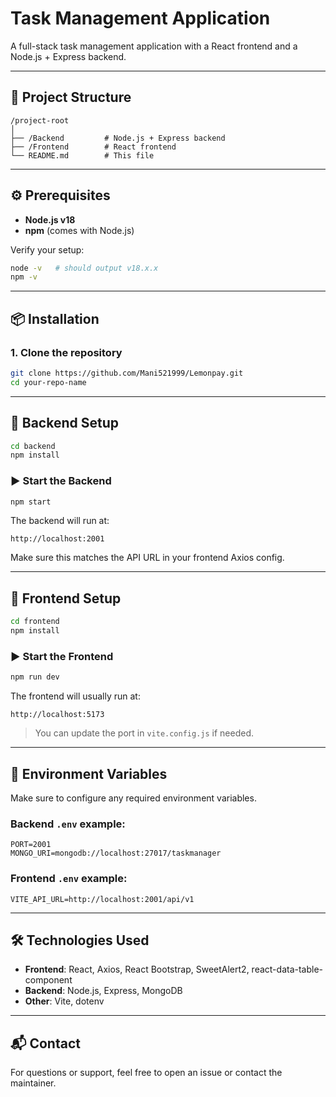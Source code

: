# Task Management Application

A full-stack task management application with a React frontend and a Node.js + Express backend.

---

## 🚀 Project Structure

```
/project-root
│
├── /Backend         # Node.js + Express backend
├── /Frontend        # React frontend
└── README.md        # This file
```

---

## ⚙️ Prerequisites

- **Node.js v18**
- **npm** (comes with Node.js)

Verify your setup:

```bash
node -v   # should output v18.x.x
npm -v
```

---

## 📦 Installation

### 1. Clone the repository

```bash
git clone https://github.com/Mani521999/Lemonpay.git
cd your-repo-name
```

---

## 🔧 Backend Setup

```bash
cd backend
npm install
```

### ▶️ Start the Backend

```bash
npm start
```

The backend will run at:

```
http://localhost:2001
```

Make sure this matches the API URL in your frontend Axios config.

---

## 🎨 Frontend Setup

```bash
cd frontend
npm install
```

### ▶️ Start the Frontend

```bash
npm run dev
```

The frontend will usually run at:

```
http://localhost:5173
```

> You can update the port in `vite.config.js` if needed.

---

## 📂 Environment Variables

Make sure to configure any required environment variables.

### Backend `.env` example:

```
PORT=2001
MONGO_URI=mongodb://localhost:27017/taskmanager
```

### Frontend `.env` example:

```
VITE_API_URL=http://localhost:2001/api/v1
```

---

## 🛠 Technologies Used

- **Frontend**: React, Axios, React Bootstrap, SweetAlert2, react-data-table-component
- **Backend**: Node.js, Express, MongoDB
- **Other**: Vite, dotenv

---

## 📬 Contact

For questions or support, feel free to open an issue or contact the maintainer.